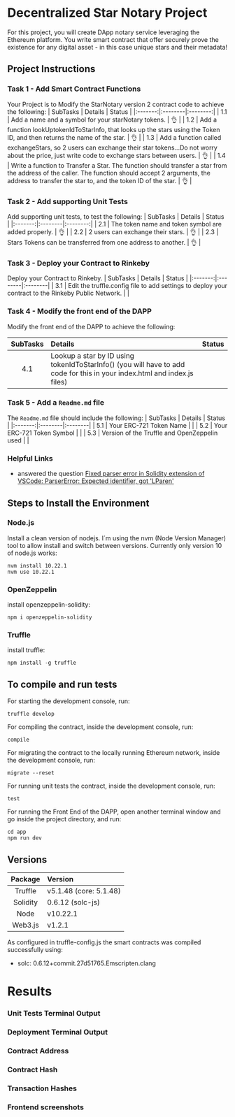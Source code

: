 # Decentralized Star Notary Project

For this project, you will create DApp notary service leveraging the Ethereum platform. You write smart contract that offer securely prove the existence for any digital asset - in this case unique stars and their metadata!



## Project Instructions

### Task 1 - Add Smart Contract Functions
Your Project is to Modify the StarNotary version 2 contract code to achieve the following:
| SubTasks   | Details |  Status |
|:-------:|:--------|:--------:|
| 1.1 | Add a name and a symbol for your starNotary tokens. | :ok_hand: |
| 1.2 | Add a function lookUptokenIdToStarInfo, that looks up the stars using the Token ID, and then returns the name of the star.   | :ok_hand: |
| 1.3 | Add a function called exchangeStars, so 2 users can exchange their star tokens...Do not worry about the price, just write code to exchange stars  between users.  | :ok_hand: |
| 1.4 | Write a function to Transfer a Star. The function should transfer a star from the address of the caller. The function should accept 2 arguments, the address to transfer the star to, and the token ID of the star.  | :ok_hand: |


### Task 2 - Add supporting Unit Tests
Add supporting unit tests, to test the following:
| SubTasks   | Details |  Status |
|:-------:|:--------|:--------:|
| 2.1 | The token name and token symbol are added properly.  | :ok_hand: |
| 2.2 | 2 users can exchange their stars.  | :ok_hand: |
| 2.3 | Stars Tokens can be transferred from one address to another.  | :ok_hand: |

### Task 3 - Deploy your Contract to Rinkeby
Deploy your Contract to Rinkeby.
| SubTasks   | Details |  Status |
|:-------:|:--------|:--------|
| 3.1 | Edit the truffle.config file to add settings to deploy your contract to the Rinkeby Public Network.  |  |

### Task 4 - Modify the front end of the DAPP
Modify the front end of the DAPP to achieve the following:

| SubTasks   | Details |  Status |
|:-------:|:--------|:--------|
| 4.1 | Lookup a star by ID using tokenIdToStarInfo() (you will have to add code for this in your index.html and index.js files)  |  |

### Task 5 - Add a ``Readme.md`` file
The ``Readme.md`` file should include the following:
| SubTasks   | Details |  Status |
|:-------:|:--------|:--------|
| 5.1 | Your ERC-721 Token Name  |  |
| 5.2 | Your ERC-721 Token Symbol  |  |
| 5.3 | Version of the Truffle and OpenZeppelin used  |  |



### Helpful Links
- answered the question [Fixed parser error in Solidity extension of VSCode: ParserError: Expected identifier, got 'LParen'](https://ethereum.stackexchange.com/questions/51353/parsererror-expected-identifier-got-lparen/87686#87686)


## Steps to Install the Environment

### Node.js

Install a clean version of nodejs. I´m using the nvm (Node Version Manager) tool to allow install and switch between versions. Currently only version 10 of node.js works:
```
nvm install 10.22.1
nvm use 10.22.1
```

### OpenZeppelin

install openzeppelin-solidity:
```
npm i openzeppelin-solidity
```

### Truffle

install truffle:
```
npm install -g truffle
```

## To compile and run tests

For starting the development console, run:
```
truffle develop
```

For compiling the contract, inside the development console, run:
```
compile
```

For migrating the contract to the locally running Ethereum network, inside the development console, run:
```
migrate --reset
```

For running unit tests the contract, inside the development console, run:
```
test
```

For running the Front End of the DAPP, open another terminal window and go inside the project directory, and run:
```
cd app
npm run dev
```

## Versions


| Package   | Version |
|:-------:|:-------------|
|Truffle| v5.1.48 (core: 5.1.48) |
|Solidity| 0.6.12 (solc-js) |
|Node| v10.22.1 |
|Web3.js| v1.2.1 |

As configured in truffle-config.js the smart contracts was compiled successfully using:
   - solc: 0.6.12+commit.27d51765.Emscripten.clang

# Results


### Unit Tests Terminal Output


### Deployment Terminal Output


### Contract Address


### Contract Hash


### Transaction Hashes


### Frontend screenshots

